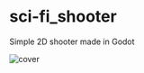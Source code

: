 # sci-fi_shooter
 Simple 2D shooter made in Godot

![cover](https://user-images.githubusercontent.com/99419677/206752932-13bc26a2-1ee9-42e0-ae1c-7877e7d1c1ce.png)
